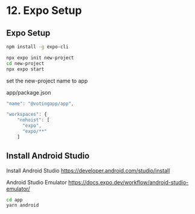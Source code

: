 # 12. Expo Setup
## Expo Setup
```bash
npm install -g expo-cli
```
```bash
npx expo init new-project
cd new-project
npx expo start
```
set the new-project name to app

app/package.json
```typescript
"name": "@votingapp/app",
```

```typescript
"workspaces": {
    "nohoist": [
      "expo",
      "expo/**"
    ]
```

## Install Android Studio
Install Android Studio
https://developer.android.com/studio/install


Android Studio Emulator
https://docs.expo.dev/workflow/android-studio-emulator/


```bash
cd app
yarn android
```

